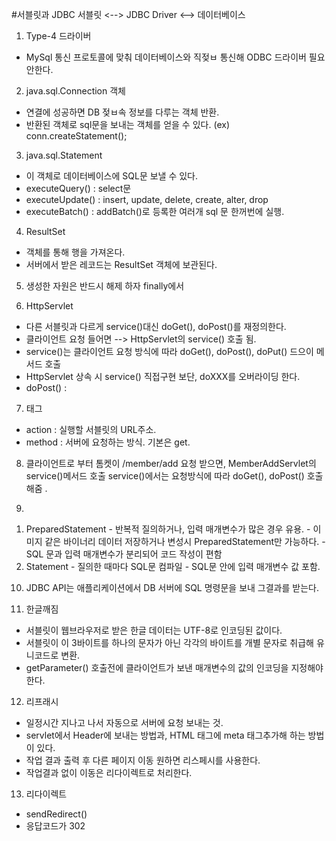 #서블릿과 JDBC
서블릿 <--> JDBC Driver <--> 데이터베이스

1. Type-4 드라이버
  - MySql 통신 프로토콜에 맞춰 데이터베이스와 직젖ㅂ 통신해 ODBC 드라이버 필요 안한다. 
  
2. java.sql.Connection 객체
  - 연결에 성공하면 DB 젖ㅂ속 정보를 다루는 객체 반환. 
  - 반환된 객체로 sql문을 보내는 객체를 얻을 수 있다. (ex) conn.createStatement();

3. java.sql.Statement
  - 이 객체로 데이터베이스에 SQL문 보낼 수 있다. 
  - executeQuery() : select문
  - executeUpdate() : insert, update, delete, create, alter, drop
  - executeBatch() : addBatch()로 등록한 여러개 sql 문 한꺼번에 실행.
  
4. ResultSet 
  - 객체를 통해 행을 가져온다. 
  - 서버에서 받은 레코드는 ResultSet 객체에 보관된다.
  
5. 생성한 자원은 반드시 해제 하자 finally에서

6. HttpServlet
  - 다른 서블릿과 다르게 service()대신 doGet(), doPost()를 재정의한다. 
  - 클라이언트 요청 들어면 --> HttpServlet의 service() 호출 됨. 
  - service()는 클라이언트 요청 방식에 따라 doGet(), doPost(), doPut() 드으이 메서드 호출
  - HttpServlet 상속 시 service() 직접구현 보단, doXXX를 오버라이딩 한다. 
  - doPost() : 
  
7. <form> 태그
  - action : 실행할 서블릿의 URL주소.
  - method : 서버에 요청하는 방식. 기본은 get.
  
8. 클라이언트로 부터 톰켓이 /member/add 요청 받으면, MemberAddServlet의 service()메서드 호출
   service()에서는 요청방식에 따라 doGet(), doPost() 호출해줌 .
   
9.
  1) PreparedStatement
    - 반복적 질의하거나, 입력 매개변수가 많은 경우 유용. 
    - 이미지 같은 바이너리 데이터 저장하거나 변성시 PreparedStatement만 가능하다.
    - SQL 문과 입력 매개변수가 분리되어 코드 작성이 편함
  2) Statement
    - 질의한 때마다 SQL문 컴파일
    - SQL문 안에 입력 매개변수 값 포함.    
  
10. JDBC API는 애플리케이션에서 DB 서버에 SQL 명령문을 보내 그결과를 받는다. 

11. 한글깨짐
  - 서블릿이 웹브라우저로 받은 한글 데이터는 UTF-8로 인코딩된 값이다.
  - 서블릿이 이 3바이트를 하나의 문자가 아닌 각각의 바이트를 개별 문자로 취급해 유니코드로 변환. 
  - getParameter() 호출전에 클라이언트가 보낸 매개변수의 값의 인코딩을 지정해야 한다. 
  
12. 리프래시
  - 일정시간 지나고 나서 자동으로 서버에 요청 보내는 것.
  - servlet에서 Header에 보내는 방법과, HTML <head> 태그에 meta 태그추가해 하는 방법이 있다. 
  - 작업 결과 출력 후 다른 페이지 이동 원하면 리스페시를 사용한다.
  - 작업결과 없이 이동은 리다이렉트로 처리한다. 
  
13. 리다이렉트
  - sendRedirect()
  - 응답코드가 302
